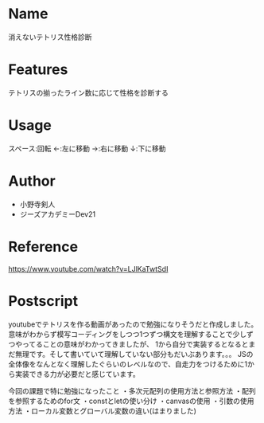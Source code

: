 # Name
消えないテトリス性格診断

# Features
テトリスの揃ったライン数に応じて性格を診断する

# Usage 
スペース:回転
←:左に移動
→:右に移動
↓:下に移動

# Author
* 小野寺剣人
* ジーズアカデミーDev21
 
# Reference
https://www.youtube.com/watch?v=LJlKaTwtSdI

# Postscript
youtubeでテトリスを作る動画があったので勉強になりそうだと作成しました。
意味がわからず模写コーディングをしつつ1つずつ構文を理解することで少しずつやってることの意味がわかってきましたが、
1から自分で実装するとなるとまだ無理です。そして書いていて理解していない部分もだいぶあります。。。
JSの全体像をなんとなく理解したぐらいのレベルなので、自走力をつけるために1から実装できる力が必要だと感じています。

今回の課題で特に勉強になったこと
・多次元配列の使用方法と参照方法
・配列を参照するためのfor文
・constとletの使い分け
・canvasの使用
・引数の使用方法
・ローカル変数とグローバル変数の違い(はまりました)
